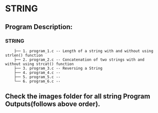 # STRING 

## Program Description:
###	STRING
		├── 1. program_1.c -- Length of a string with and without using strlen() function 
		├── 2. program_2.c -- Concatenation of two strings with and without using strcat() function
		├── 3. program_3.c -- Reversing a String
		├── 4. program_4.c -- 
		├── 5. program_5.c -- 
		└── 6. program_6.c -- 

##  Check the images folder for all string Program Outputs(follows above order).
